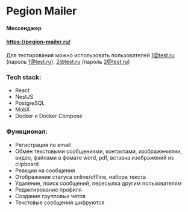 # Pegion Mailer
#### Мессенджер
#### https://pegion-mailer.ru/
Для тестирования можно использовать пользователей 1@test.ru (пароль 1@test.ru), 2@test.ru (пароль 2@test.ru)
### Tech stack:
-	React
-	NestJS
-	PostgreSQL
-	MobX
-	Docker и Docker Compose

### Функционал:
- Регистрация по email
- Обмен текстовыми сообщениями, контактами, изображениями, видео, файлами в фомате word, pdf, вставка изображений из clipboard
- Реакции на сообщения
- Отображение статуса online/offline, набора текста
- Удаление, поиск сообщений, пересылка другим пользователям
- Редактирование профиля
- Создание групповых чатов
- Текстовые сообщения шифруются

